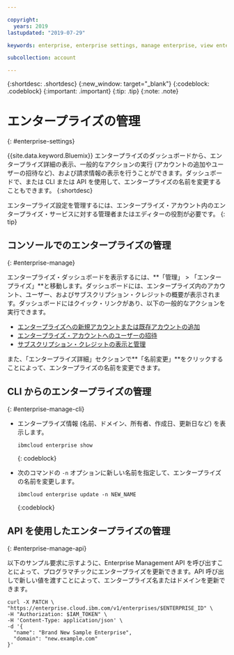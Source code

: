 ```yaml
---

copyright:
  years: 2019
lastupdated: "2019-07-29"

keywords: enterprise, enterprise settings, manage enterprise, view enterprise, rename enterprise

subcollection: account

---
```


{:shortdesc: .shortdesc}
{:new_window: target="_blank"}
{:codeblock: .codeblock}
{:important: .important}
{:tip: .tip}
{:note: .note}

# エンタープライズの管理
{: #enterprise-settings}

{{site.data.keyword.Bluemix}} エンタープライズのダッシュボードから、エンタープライズ詳細の表示、一般的なアクションの実行 (アカウントの追加やユーザーの招待など)、および請求情報の表示を行うことができます。ダッシュボードで、または CLI または API を使用して、エンタープライズの名前を変更することもできます。
{:shortdesc}

エンタープライズ設定を管理するには、エンタープライズ・アカウント内のエンタープライズ・サービスに対する管理者またはエディターの役割が必要です。
{: tip}

## コンソールでのエンタープライズの管理
{: #enterprise-manage}

エンタープライズ・ダッシュボードを表示するには、**「管理」 > 「エンタープライズ」**と移動します。ダッシュボードには、エンタープライズ内のアカウント、ユーザー、およびサブスクリプション・クレジットの概要が表示されます。ダッシュボードにはクイック・リンクがあり、以下の一般的なアクションを実行できます。
   * [エンタープライズへの新規アカウントまたは既存アカウントの追加](/docs/account?topic=account-enterprise-add)
   * [エンタープライズ・アカウントへのユーザーの招待](/docs/iam?topic=iam-iamuserinv)
   * [サブスクリプション・クレジットの表示と管理](/docs/billing-usage?topic=billing-usage-subscriptions)

また、「エンタープライズ詳細」セクションで**「名前変更」**をクリックすることによって、エンタープライズの名前を変更できます。

## CLI からのエンタープライズの管理
{: #enterprise-manage-cli}

* エンタープライズ情報 (名前、ドメイン、所有者、作成日、更新日など) を表示します。

  ```
  ibmcloud enterprise show
  ```
  {: codeblock}
* 次のコマンドの `-n` オプションに新しい名前を指定して、エンタープライズの名前を変更します。

   ```
   ibmcloud enterprise update -n NEW_NAME
   ```
   {:codeblock}

## API を使用したエンタープライズの管理
{: #enterprise-manage-api}

以下のサンプル要求に示すように、Enterprise Management API を呼び出すことによって、プログラマチックにエンタープライズを更新できます。API 呼び出しで新しい値を渡すことによって、エンタープライズ名またはドメインを更新できます。<!--For detailed information about the API, see the [Enterprise Management API documentation](https://{DomainName}/apidocs/enterprise-apis/enterprise#update-an-enterprise){: external}.-->

```
curl -X PATCH \
"https://enterprise.cloud.ibm.com/v1/enterprises/$ENTERPRISE_ID" \
-H "Authorization: $IAM_TOKEN" \
-H 'Content-Type: application/json' \
-d '{
  "name": "Brand New Sample Enterprise",
  "domain": "new.example.com"
}'
```
